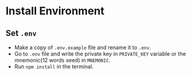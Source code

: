 # Install Environment
## Set `.env`
- Make a copy of `.env.example` file and rename it to `.env`.
- Go to `.env` file and write the private key in `PRIVATE_KEY` variable or the mnemonic(12 words seed) in `MNEMONIC`.
- Run `npm install` in the terminal.
